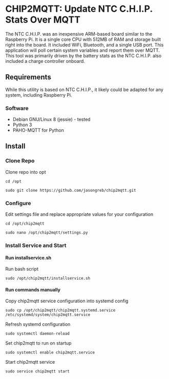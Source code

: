 # CHIP2MQTT: Update NTC C.H.I.P. Stats Over MQTT

The NTC C.H.I.P. was an inexpensive ARM-based board similar to the Raspberry Pi. It is a single core CPU with 512MB of RAM and storage built right
into the board. It included WiFi, Bluetooth, and a single USB port. This application will poll certain system variables and report them over MQTT.
This tool was primarily driven by the battery stats as the NTC C.H.I.P. also included a charge controller onboard.

## Requirements

While this utility is based on NTC C.H.I.P., it likely could be adapted for any system, including Raspberry Pi.

### Software

- Debian GNU/Linux 8 (jessie) - tested
- Python 3
- PAHO-MQTT for Python

## Install

### Clone Repo
Clone repo into opt

`cd /opt`

`sudo git clone https://github.com/jasongreb/chip2mqtt.git`

### Configure

Edit settings file and replace appropriate values for your configuration

`cd /opt/chip2mqtt`

`sudo nano /opt/chip2mqtt/settings.py`

### Install Service and Start

#### Run installservice.sh

Run bash script

`sudo /opt/chip2mqtt/installservice.sh`

#### Run commands manually

Copy chip2mqtt service configuration into systemd config

`sudo cp /opt/chip2mqtt/chip2mqtt.systemd.service /etc/systemd/system/chip2mqtt.service`

Refresh systemd configuration

`sudo systemctl daemon-reload`

Set chip2mqtt to run on startup

`sudo systemctl enable chip2mqtt.service`

Start chip2mqtt service

`sudo service chip2mqtt start`


